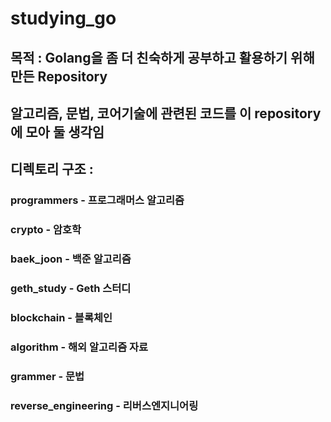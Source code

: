 # studying_go

## 목적 : Golang을 좀 더 친숙하게 공부하고 활용하기 위해 만든 Repository

## 알고리즘, 문법, 코어기술에 관련된 코드를 이 repository에 모아 둘 생각임

## 디렉토리 구조 : 

### programmers             - 프로그래머스 알고리즘
### crypto                  - 암호학
### baek_joon               - 백준 알고리즘
### geth_study              - Geth 스터디 
### blockchain              - 블록체인 
### algorithm               - 해외 알고리즘 자료 
### grammer                 - 문법
### reverse_engineering     - 리버스엔지니어링

